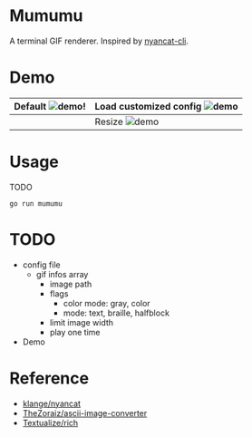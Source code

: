 # Mumumu
A terminal GIF renderer. Inspired by [nyancat-cli](https://github.com/klange/nyancat).

# Demo

| Default ![demo!](https://drive.google.com/uc?id=1G9C6tMqoVM2oTVxnoa2VYvLyFzhak0g9) | Load customized config ![demo](https://drive.google.com/uc?id=1XT8orFf_f5IPHvw9VleEiPUoEvPP6MEY) |
|----------------------------------------------------------------------------|---------------------------------------------------------------------------|
|                                                                            | Resize ![demo](https://drive.google.com/uc?id=1sR8pC2mD9stwcvSA1LnaYAK7Ztx04v05) |


# Usage
TODO
```
go run mumumu
```

# TODO
- config file 
    - gif infos array
        - image path
        - flags
            - color mode: gray, color
            - mode: text, braille, halfblock
        - limit image width 
        - play one time
- Demo

# Reference
- [klange/nyancat](https://github.com/klange/nyancat)
- [TheZoraiz/ascii-image-converter](https://github.com/TheZoraiz/ascii-image-converter)
- [Textualize/rich](https://github.com/Textualize/rich)
